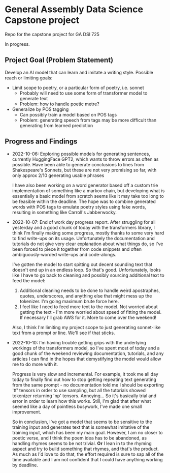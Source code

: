 # General Assembly Data Science Capstone project

Repo for the capstone project for GA DSI 725

In progress.

## Project Goal (Problem Statement)

Develop an AI model that can learn and imitate a writing style. Possible reach
or limiting goals:

- Limit scope to poetry, or a particular form of poetry, i.e. sonnet
  - Probably will need to use some form of transformer model to generate text
  - Problem: how to handle poetic metre?
- Generalize by POS tagging
  - Can possibly train a model based on POS tags
  - Problem: generating speech from tags may be more difficult than generating
      from learned prediction

## Progress and Findings

- 2022-10-06: Exploring possible models for generating sentences, currently
HuggingFace GPT2, which wants to throw errors as often as possible. Have been
able to generate conclusions to lines from Shakespeare's Sonnets, but these are
not very promising so far, with only approx 2/10 generating usable phrases

  I have also been working on a word generator based off a custom trie
implementation of something like a markov chain, but developing what is
essentially a basic model from scratch seems like it may take too long to be
feasible within the deadline. The hope was to combine generated words with POS
tags to emulate poetry styles using fake words, resulting in something like
Carroll's Jabberwocky.

- 2022-10-07: End of work day progress report. After struggling for all
yesterday and a good chunk of today with the transformers library, I think I'm
finally making some progress, mostly thanks to some very hard to find write-ups
on its usage. Unfortunately the documentation and tutorials do not give very
clear explanation about what things do, so I've been forced to piece it
together from code snippets and often ambiguously-worded write-ups and
code-alongs.

  I've gotten the model to start spitting out decent sounding text that doesn't
end up in an endless loop. So that's good. Unfortunately, looks like I have to
go back to cleaning and possibly sourcing additional text to feed the model:

  1. Additional cleaning needs to be done to handle weird apostraphes, quotes,
   underscores, and anything else that might mess up the tokenizer. I'm going
   maximum brute force here.
  2. I feel like I need to feed more text to the model. Not worried about getting
   the text - I'm more worried about speed of fitting the model. If necessary
   I'll grab AWS for it. More to come over the weekend!

  Also, I think I'm limiting my project scope to just generating sonnet-like text
from a prompt or line. We'll see if that sticks.

- 2022-10-10: I'm having trouble getting grips with the underlying workings of
the transformers model, so I've spent most of today and a good chunk of the
weekend reviewing documentation, tutorials, and any articles I can find in the
hopes that demystifying the model would allow me to do more with it.

  Progress is very slow and incremental. For example, it took me all day today
  to finally find out how to stop getting repeating text generating from the
  same prompt - no documentation told me I should be exporting 'tf' tensors in
  order to use sampling, but all the tutorials showed tokenizer returning 'np'
  tensors. Annoying... So it's basically trial and error in order to learn how
  this works. Still, I'm glad that after what seemed like a day of pointless
  busywork, I've made one small improvement.

  So in conclusion, I've got a model that seems to be sensitive to the training
  input and generates text that is somewhat imitative of the training input,
  which has been my main goal. However, I am no closer to poetic verse, and
  I think the poem idea has to be abandoned, as handling rhymes seems to be
  not trivial. **Or** I lean in to the rhyming aspect and try to build
  something that rhymes, and that's the product. As much as I'd love to do
  that, the effort required is sure to sap all of the time available and I am
  not confident that I could have anything working by deadline.

